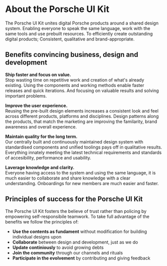 # About the Porsche UI Kit
The Porsche UI Kit unites digital Porsche products around a shared design system. Enabling everyone to speak the same language, work with the same tools and use prebuilt resources. To efficiently create outstanding digital products; Consistent, qualitative and brand-appropriate.

## Benefits convincing business, design and development

**Ship faster and focus on value.**  
Stop wasting time on repetitive work and creation of what's already existing. Using the components and working methods enable faster releases and quick iterations. And focusing on valuable results and solving important problems.

**Improve the user experience.**  
Reusing the pre-built design elements increases a consistent look and feel across different products, platforms and disciplines. Design patterns along the products, that match the marketing are improving the familarity, brand awareness and overall experience.

**Maintain quality for the long term.**  
Our centrally built and continuously maintained design system with standardised components and unified toolings pays off in qualitative results. Everything innately meeting the latest technical requirements and standards of accesibility, performance and usability.

**Laverage knowledge and clarity.**  
Everyone having access to the system and using the same language, it is much easier to collaborate and share knowledge with a clear understanding. Onboardings for new members are much easier and faster.

## Principles of success for the Porsche UI Kit
The Porsche UI Kit fosters the believe of trust rather than policing by empowering self-responsibile teamwork. To take full advantage of the benefits we follow the principles of:

* **Use the contents as fundament** without modification for building individual designs upon
* **Collaborate** between design and development, just as we do
* **Update continiously** to avoid growing debts
* **Join the community** through our channels and rituals
* **Participate in the evolvement** by contributing and giving feedback